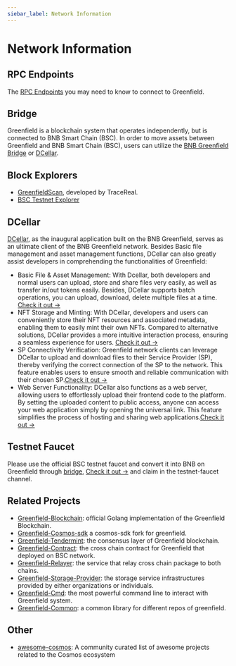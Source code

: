 ```yaml
---
siebar_label: Network Information 
---
```


# Network Information

## RPC Endpoints
The [RPC Endpoints](../../api/endpoints.md) you may need to know to connect to Greenfield.

## Bridge

Greenfield is a blockchain system that operates independently, but is connected to BNB Smart Chain (BSC). In order to move
assets between Greenfield and BNB Smart Chain (BSC), users can utilize the [BNB Greenfield Bridge](https://greenfield.bnbchain.org/en/bridge)
or [DCellar](https://dcellar.io).

## Block Explorers

- [GreenfieldScan](https://greenfieldscan.com), developed by TraceReal.
- [BSC Testnet Explorer](https://testnet.bscscan.com)

## DCellar
[DCellar](https://dcellar.io), as the inaugural application built on the BNB Greenfield, serves as an ultimate client of the BNB Greenfield network. Besides Basic file management and asset management functions, DCellar can also greatly assist developers in comprehending the functionalities of Greenfield:

- Basic File & Asset Management: With Dcellar, both developers and normal users can upload, store and share files very easily, as well as transfer in/out tokens easily. Besides, DCellar supports batch operations, you can upload, download, delete multiple files at a time. [Check it out →](https://docs.nodereal.io/docs/dcellar-get-started)
- NFT Storage and Minting: With DCellar, developers and users can conveniently store their NFT resources and associated metadata, enabling them to easily mint their own NFTs. Compared to alternative solutions, DCellar provides a more intuitive interaction process, ensuring a seamless experience for users. [Check it out →](https://docs.nodereal.io/docs/dcellar-as-developer-tool#nft-metadata-and-medium-storage)
- SP Connectivity Verification: Greenfield network clients can leverage DCellar to upload and download files to their Service Provider (SP), thereby verifying the correct connection of the SP to the network. This feature enables users to ensure smooth and reliable communication with their chosen SP.[Check it out →](https://docs.nodereal.io/docs/dcellar-as-developer-tool#nft-metadata-and-medium-storage)
- Web Server Functionality: DCellar also functions as a web server, allowing users to effortlessly upload their frontend code to the platform. By setting the uploaded content to public access, anyone can access your web application simply by opening the universal link. This feature simplifies the process of hosting and sharing web applications.[Check it out →](https://docs.nodereal.io/docs/dcellar-as-developer-tool#web-hosting)

## Testnet Faucet

Please use the official BSC testnet faucet and convert it into BNB on Greenfield through [bridge](#bridge),
[Check it out →](https://discord.com/invite/bnbchain) and claim in the testnet-faucet channel.

## Related Projects

- [Greenfield-Blockchain](https://github.com/bnb-chain/greenfield): official Golang implementation of the Greenfield Blockchain.
- [Greenfield-Cosmos-sdk](https://github.com/bnb-chain/greenfield-cosmos-sdk) a cosmos-sdk fork for greenfield.
- [Greenfield-Tendermint](https://github.com/bnb-chain/greenfield-tendermint): the consensus layer of Greenfield blockchain.
- [Greenfield-Contract](https://github.com/bnb-chain/greenfield-contracts): the cross chain contract for Greenfield that deployed on BSC network.
- [Greenfield-Relayer](https://github.com/bnb-chain/greenfield-relayer): the service that relay cross chain package to both chains.
- [Greenfield-Storage-Provider](https://github.com/bnb-chain/greenfield-storage-provider): the storage service infrastructures provided by either organizations or individuals.
- [Greenfield-Cmd](https://github.com/bnb-chain/greenfield-cmd): the most powerful command line to interact with Greenfield system.
- [Greenfield-Common](https://github.com/bnb-chain/greenfield-common): a common library for different repos of greenfield.

## Other

- [awesome-cosmos](https://github.com/cosmos/awesome-cosmos): A community curated list of awesome projects related to the Cosmos ecosystem
